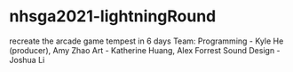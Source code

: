 # nhsga2021-lightningRound
recreate the arcade game tempest in 6 days
Team: 
Programming - Kyle He (producer), Amy Zhao
Art - Katherine Huang, Alex Forrest
Sound Design - Joshua Li
